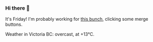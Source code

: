 ### Hi there :wave:

It's Friday! I'm probably working for [this bunch](https://github.com/kohofinancial), clicking some merge buttons.

Weather in Victoria BC: overcast, at +13°C.
